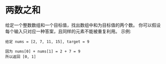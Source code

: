 # 两数之和

给定一个整数数组和一个目标值，找出数组中和为目标值的两个数。
你可以假设每个输入只对应一种答案，且同样的元素不能被重复利用。
示例:
>>>
    给定 nums = [2, 7, 11, 15], target = 9

    因为 nums[0] + nums[1] = 2 + 7 = 9
    所以返回 [0, 1]
>>>